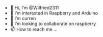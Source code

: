 - 👋 Hi, I’m @Wilfried2311
- 👀 I’m interested in Raspberry and Arduino
- 🌱 I’m curren
- 💞️ I’m looking to collaborate on raspberry
- 📫 How to reach me ...

<!---
Wilfried2311/Wilfried2311 is a ✨ special ✨ repository because its `README.md` (this file) appears on your GitHub profile.
You can click the Preview link to take a look at your changes.
--->
